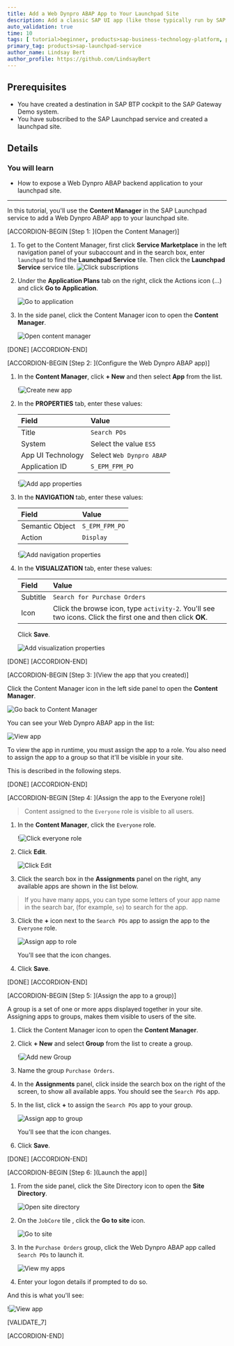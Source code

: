 ```yaml
---
title: Add a Web Dynpro ABAP App to Your Launchpad Site
description: Add a classic SAP UI app (like those typically run by SAP customers on the data center backends), to your launchpad site.
auto_validation: true
time: 10
tags: [ tutorial>beginner, products>sap-business-technology-platform, products>sap-launchpad-service]
primary_tag: products>sap-launchpad-service
author_name: Lindsay Bert
author_profile: https://github.com/LindsayBert
---
```


## Prerequisites
- You have created a destination in SAP BTP cockpit to the SAP Gateway Demo system.
- You have subscribed to the SAP Launchpad service and created a launchpad site.


## Details
### You will learn
  - How to expose a Web Dynpro ABAP backend application to your launchpad site.

---
In this tutorial, you'll use the **Content Manager** in the SAP Launchpad service to add a Web Dynpro ABAP app to your launchpad site.

[ACCORDION-BEGIN [Step 1: ](Open the Content Manager)]

1. To get to the Content Manager, first click **Service Marketplace** in the left navigation panel of your subaccount and in the search box, enter `launchpad` to find the **Launchpad Service** tile. Then click the **Launchpad Service** service tile.
    ![Click subscriptions](1-find-launchpad.png)


2. Under the **Application Plans** tab on the right, click the Actions icon (...) and click **Go to Application**.

    ![Go to application](2-go-to-application.png)

3. In the side panel, click the Content Manager icon to open the **Content Manager**.

    ![Open content manager](3-open-content-manager.png)

[DONE]
[ACCORDION-END]

[ACCORDION-BEGIN [Step 2: ](Configure the Web Dynpro ABAP app)]

1.  In the **Content Manager**, click **+ New** and then select **App** from the list.

    !![Create new app](4-new-app.png)

2. In the **PROPERTIES** tab, enter these values:

    |  Field     | Value
    |  :------------- | :-------------
    |  Title           | `Search POs`
    |  System          | Select the value `ES5`
    |  App UI Technology    | Select `Web Dynpro ABAP`
    |  Application ID           | `S_EPM_FPM_PO`

    !![Add app properties](5-app-properties.png)

3. In the **NAVIGATION** tab, enter these values:

    |  Field     | Value
    |  :------------- | :-------------
    |  Semantic Object           | `S_EPM_FPM_PO`
    |  Action          | `Display`

    !![Add navigation properties](6-navigation-properties.png)

4. In the **VISUALIZATION** tab, enter these values:

    |  Field     | Value
    |  :------------- | :-------------
    |  Subtitle           | `Search for Purchase Orders`
    |  Icon          | Click the browse icon, type `activity-2`. You'll see two icons. Click the first one and then click **OK**.

    Click **Save**.

    ![Add visualization properties](7-visualization-properties.png)

[DONE]
[ACCORDION-END]


[ACCORDION-BEGIN [Step 3: ](View the app that you created)]

Click the Content Manager icon in the left side panel to open the **Content Manager**.

 ![Go back to Content Manager](8-go-to-content-manager.png)

You can see your Web Dynpro ABAP app in the list:

  ![View app](8a-view-app.png)

To view the app in runtime, you must assign the app to a role. You also need to assign the app to a group so that it'll be visible in your site.

This is described in the following steps.

[DONE]
[ACCORDION-END]


[ACCORDION-BEGIN [Step 4: ](Assign the app to the Everyone role)]

>Content assigned to the `Everyone` role is visible to all users.

1. In the **Content Manager**, click the `Everyone` role.

    !![Click everyone role](11-click-everyone-role.png)

2. Click **Edit**.

    ![Click Edit](11a-click-edit.png)

3. Click the search box in the **Assignments** panel on the right, any available apps are shown in the list below.
>If you have many apps, you can type some letters of your app name in the search bar, (for example, `se`) to search for the app.

3. Click the **+** icon next to the `Search POs` app to assign the app to the `Everyone` role.

    ![Assign app to role](12-assign-role.png)

    You'll see that the icon changes.

4. Click **Save**.

[DONE]
[ACCORDION-END]


[ACCORDION-BEGIN [Step 5: ](Assign the app to a group)]

A group is a set of one or more apps displayed together in your site. Assigning apps to groups, makes them visible to users of the site.

1. Click the Content Manager icon to open the **Content Manager**.

2. Click **+ New** and select **Group** from the list to create a group.

    !![Add new Group](9-add-group.png)

3. Name the group `Purchase Orders`.

4. In the **Assignments** panel, click inside the search box on the right of the screen, to show all available apps. You should see the  `Search POs` app.  

5. In the list, click **+** to assign the `Search POs` app to your group.

    ![Assign app to group](10-assign-to-group.png)

    You'll see that the icon changes.

6. Click **Save**.


[DONE]
[ACCORDION-END]



[ACCORDION-BEGIN [Step 6: ](Launch the app)]

1. From the side panel, click the Site Directory icon to open the **Site Directory**.

    ![Open site directory](13-open-site-directory.png)

2. On the `JobCore` tile , click the **Go to site** icon.

    ![Go to site](14-go-to-site.png)

3. In the `Purchase Orders` group, click the Web Dynpro ABAP app called `Search POs` to launch it.

    ![View my apps](15-my-apps.png)

4.  Enter your logon details if prompted to do so.

And this is what you'll see:

  !![View app](16-web-dynpro-app.png)

[VALIDATE_7]

[ACCORDION-END]
